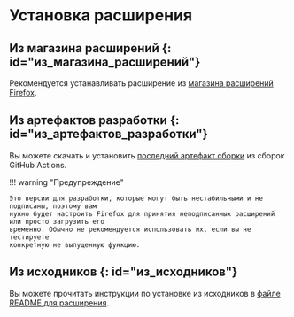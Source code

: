 # Установка расширения

## Из магазина расширений {: id="из_магазина_расширений"}

Рекомендуется устанавливать расширение из [магазина расширений Firefox][link-addon-store].

## Из артефактов разработки {: id="из_артефактов_разработки"}

Вы можете скачать и установить [последний артефакт сборки][link-build-artifact] из сборок GitHub Actions.

!!! warning "Предупреждение"

    Это версии для разработки, которые могут быть нестабильными и не подписаны, поэтому вам
    нужно будет настроить Firefox для принятия неподписанных расширений или просто загрузить его
    временно. Обычно не рекомендуется использовать их, если вы не тестируете
    конкретную не выпущенную функцию.

## Из исходников {: id="из_исходников"}

Вы можете прочитать инструкции по установке из исходников в [файле README для расширения][link-extension-readme].

[link-addon-store]: https://addons.mozilla.org/firefox/addon/pwas-for-firefox/
[link-build-artifact]: https://github.com/filips123/PWAsForFirefox/actions/workflows/extension.yaml
[link-extension-readme]: https://github.com/filips123/PWAsForFirefox/blob/main/extension/README.md#from-source

